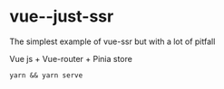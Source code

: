 # vue--just-ssr
The simplest example of vue-ssr but with a lot of pitfall

Vue js + Vue-router + Pinia store

```
yarn && yarn serve
```
